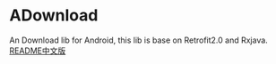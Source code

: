 # ADownload
An Download lib for Android, this lib is base on Retrofit2.0 and Rxjava.<br>
[README中文版]()




